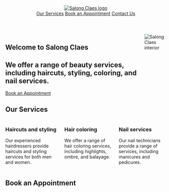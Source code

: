 <!DOCTYPE html>
<html lang="en">
  <head>
    <meta charset="UTF-8">
    <meta name="viewport" content="width=device-width, initial-scale=1.0">
    <meta http-equiv="X-UA-Compatible" content="ie=edge">
    <title>Salong Claes - Beauty Services</title>
    <link href="https://fonts.googleapis.com/css?family=Montserrat:400,700&display=swap" rel="stylesheet">
    <link rel="stylesheet" href="style.css">
  </head>
  <body>
    <header>
      <div class="container">
        <nav class="navbar">
          <div class="navbar-brand">
            <a class="navbar-item" href="#">
              <img src="logo.png" alt="Salong Claes logo">
            </a>
          </div>
          <div class="navbar-menu">
            <div class="navbar-end">
              <a class="navbar-item" href="#services">Our Services</a>
              <a class="navbar-item" href="#book-appointment">Book an Appointment</a>
              <a class="navbar-item" href="#contact">Contact Us</a>
            </div>
          </div>
        </nav>
      </div>
    </header>
    <main>
      <section id="hero" class="hero">
        <div class="container">
          <div class="columns is-vcentered">
            <div class="column">
              <h1>Welcome to Salong Claes</h1>
              <h2>We offer a range of beauty services, including haircuts, styling, coloring, and nail services.</h2>
              <a class="button" href="#book-appointment">Book an Appointment</a>
            </div>
            <div class="column">
              <img src="hero-image.jpg" alt="Salong Claes interior">
            </div>
          </div>
        </div>
      </section>
      <section id="services" class="services">
        <div class="container">
          <h2 class="title">Our Services</h2>
          <div class="columns">
            <div class="column">
              <div class="card">
                <div class="card-content">
                  <h3>Haircuts and styling</h3>
                  <p>Our experienced hairdressers provide haircuts and styling services for both men and women.</p>
                </div>
              </div>
            </div>
            <div class="column">
              <div class="card">
                <div class="card-content">
                  <h3>Hair coloring</h3>
                  <p>We offer a range of hair coloring services, including highlights, ombre, and balayage.</p>
                </div>
              </div>
            </div>
            <div class="column">
              <div class="card">
                <div class="card-content">
                  <h3>Nail services</h3>
                  <p>Our nail technicians provide a range of services, including manicures and pedicures.</p>
                </div>
              </div>
            </div>
          </div>
        </div>
      </section>
      <section id="book-appointment" class="book-appointment">
        <div class="container">
          <h2 class="title">Book an Appointment</h2>
          <div class="columns">
            <div class="column is-one-third">
              <img src="nail-service.jpg" alt="Sal
